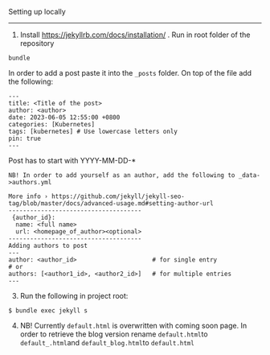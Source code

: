 Setting up locally
___
1. Install https://jekyllrb.com/docs/installation/
. Run in root folder of the repository 
```console
bundle
```
 In order to add a post paste it into the ```_posts``` folder. On top of the file add the following:
```console
---
title: <Title of the post>
author: <author>
date: 2023-06-05 12:55:00 +0800
categories: [Kubernetes]
tags: [kubernetes] # Use lowercase letters only
pin: true
---
```
Post has to start with YYYY-MM-DD-*
 
```NB! In order to add yourself as an author, add the following to _data->authors.yml ```
```console
More info › https://github.com/jekyll/jekyll-seo-tag/blob/master/docs/advanced-usage.md#setting-author-url
-------------------------------------
 {author_id}:
  name: <full name>
  url: <homepage_of_author><optional>
-------------------------------------
Adding authors to post
---
author: <author_id>                     # for single entry
# or
authors: [<author1_id>, <author2_id>]   # for multiple entries
---
```
3. Run the following in project root: 
```console
$ bundle exec jekyll s
```
4. NB! Currently ```default.html``` is overwritten with coming soon page. In order to retrieve the blog version rename ```default.html```to ```default_.html```and ```default_blog.html```to ```default.html```
